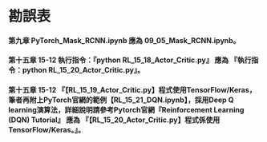 # 勘誤表
#### 第九章 PyTorch_Mask_RCNN.ipynb 應為 09_05_Mask_RCNN.ipynb。
#### 第十五章 15-12 執行指令：『python RL_15_18_Actor_Critic.py』 應為 『執行指令：python RL_15_20_Actor_Critic.py』。
#### 第十五章 15-12 『【RL_15_19_Actor_Critic.py】程式使用TensorFlow/Keras，筆者再附上PyTorch官網的範例【RL_15_21_DQN.ipynb】，採用Deep Q learning演算法，詳細說明請參考Pytorch官網『Reinforcement Learning (DQN) Tutorial』 應為 『【RL_15_20_Actor_Critic.py】程式係使用TensorFlow/Keras。』。

